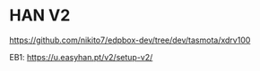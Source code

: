 # HAN V2


https://github.com/nikito7/edpbox-dev/tree/dev/tasmota/xdrv100

EB1:
https://u.easyhan.pt/v2/setup-v2/

